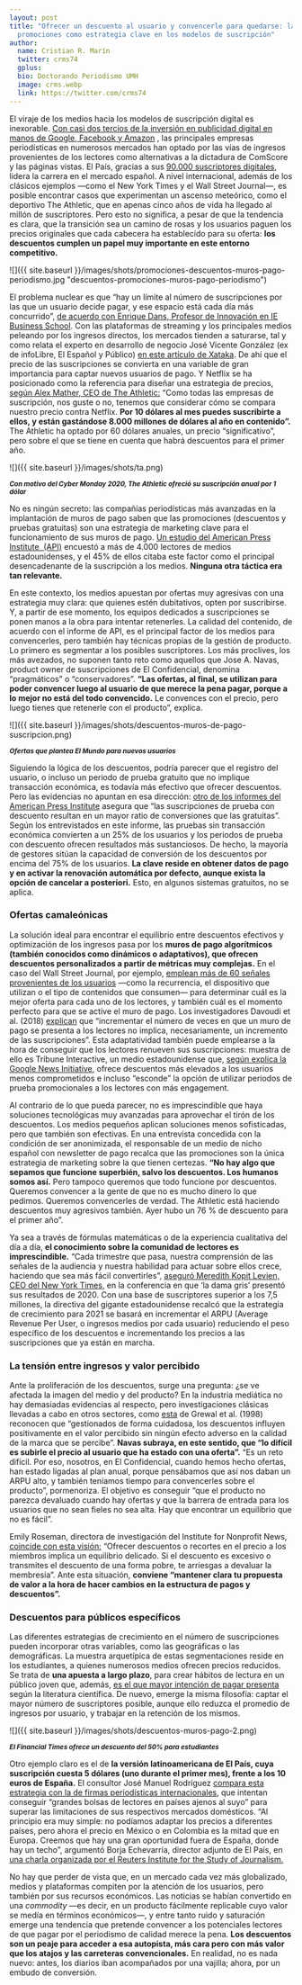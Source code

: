 ```yaml
---
layout: post
title: "Ofrecer un descuento al usuario y convencerle para quedarse: las
  promociones como estrategia clave en los modelos de suscripción"
author:
  name: Cristian R. Marín
  twitter: crms74
  gplus:
  bio: Doctorando Periodismo UMH
  image: crms.webp
  link: https://twitter.com/crms74
---
```

El viraje de los medios hacia los modelos de suscripción digital es inexorable. [Con casi dos tercios de la inversión en publicidad digital en manos de Google, Facebook y Amazon](https://www.businessinsider.com/google-facebook-amazon-were-biggest-ad-revenue-winners-this-year-2020-12) , las principales empresas periodísticas en numerosos mercados han optado por las vías de ingresos provenientes de los lectores como alternativas a la dictadura de ComScore y las páginas vistas. El País, gracias a sus [90.000 suscriptores digitales](https://www.youtube.com/watch?v=NrGdBVijVtE), lidera la carrera en el mercado español. A nivel internacional, además de los clásicos ejemplos ―como el New York Times y el Wall Street Journal―, es posible encontrar casos que experimentan un ascenso meteórico, como el deportivo The Athletic, que en apenas cinco años de vida ha llegado al millón de suscriptores. Pero esto no significa, a pesar de que la tendencia es clara, que la transición sea un camino de rosas y los usuarios paguen los precios originales que cada cabecera ha establecido para su oferta: **los descuentos cumplen un papel muy importante en este entorno competitivo.**

![]({{ site.baseurl }}/images/shots/promociones-descuentos-muros-pago-periodismo.jpg "descuentos-promociones-muros-pago-periodismo")

El problema nuclear es que “hay un límite al número de suscripciones por las que un usuario decide pagar, y ese espacio está cada día más concurrido”, [de acuerdo con Enrique Dans, Profesor de Innovación en IE Business School](https://www.enriquedans.com/2020/03/sobre-periodicos-y-muros-de-pago.html). Con las plataformas de streaming y los principales medios peleando por los ingresos directos, los mercados tienden a saturarse, tal y como relata el experto en desarrollo de negocio José Vicente González (ex de infoLibre, El Español y Público) [en este artículo de Xataka](https://www.xataka.com/otros/cada-vez-medios-que-se-pasan-al-muro-pago-espana-gran-pregunta-habra-suscriptores-para-todos). De ahí que el precio de las suscripciones se convierta en una variable de gran importancia para captar nuevos usuarios de pago. Y Netflix se ha posicionado como la referencia para diseñar una estrategia de precios, [según Alex Mather, CEO de The Athletic:](https://techcrunch.com/2018/10/31/theathletic-interview/?guccounter=1&guce_referrer=aHR0cHM6Ly93d3cuZ29vZ2xlLmNvbS8&guce_referrer_sig=AQAAAGQiqKxZJPHvh5dMYvy44dMv28mIMm-j0barr9KGTRihFLEdZC8sJM9StLzNk9Dt_IW_Zyh_ABLyRHEw1_JmWrw3MDLJ4ccQfocgw4dNKwacrGViaCZCHFg8o1bOaMQudH-msKXLtQRc5F-KCZtiyqsWP7HdwcLEiZvQRAWod7b7) “Como todas las empresas de suscripción, nos guste o no, tenemos que considerar cómo se compara nuestro precio contra Netflix. **Por 10 dólares al mes puedes suscribirte a ellos, y están gastándose 8.000 millones de dólares al año en contenido”.** The Athletic ha optado por 60 dólares anuales, un precio “significativo”, pero sobre el que se tiene en cuenta que habrá descuentos para el primer año.

![]({{ site.baseurl }}/images/shots/ta.png)

<sup>***Con motivo del Cyber Monday 2020, The Athletic ofreció su suscripción anual por 1 dólar***

No es ningún secreto: las compañías periodísticas más avanzadas en la implantación de muros de pago saben que las promociones (descuentos y pruebas gratuitas) son una estrategia de marketing clave para el funcionamiento de sus muros de pago. [Un estudio del American Press Institute  (API)](https://www.americanpressinstitute.org/publications/reports/survey-research/paths-to-subscription/) encuestó a más de 4.000 lectores de medios estadounidenses, y el 45% de ellos citaba este factor como el principal desencadenante de la suscripción a los medios. **Ninguna otra táctica era tan relevante.** 

En este contexto, los medios apuestan por ofertas muy agresivas con una estrategia muy clara: que quienes estén dubitativos, opten por suscribirse. Y, a partir de ese momento, los equipos dedicados a suscripciones se ponen manos a la obra para intentar retenerles. La calidad del contenido, de acuerdo con el informe de API, es el principal factor de los medios para convencerles, pero también hay técnicas propias de la gestión de producto. Lo primero es segmentar a los posibles suscriptores. Los más proclives, los más avezados, no suponen tanto reto como aquellos que Jose A. Navas, product owner de suscripciones de El Confidencial, denomina “pragmáticos” o “conservadores”. **“Las ofertas, al final, se utilizan para poder convencer luego al usuario de que merece la pena pagar, porque a lo mejor no está del todo convencido.** Le convences con el precio, pero luego tienes que retenerle con el producto”, explica.

![]({{ site.baseurl }}/images/shots/descuentos-muros-de-pago-suscripcion.png)

<sup>***Ofertas que plantea El Mundo para nuevos usuarios***

Siguiendo la lógica de los descuentos, podría parecer que el registro del usuario, o incluso un periodo de prueba gratuito que no implique transacción económica, es todavía más efectivo que ofrecer descuentos. Pero las evidencias no apuntan en esa dirección: [otro de los informes del American Press Institute](https://www.americanpressinstitute.org/publications/reports/digital-subscription-pricing/) asegura que “las suscripciones de prueba con descuento resultan en un mayor ratio de conversiones que las gratuitas”. Según los entrevistados en este informe, las pruebas sin transacción económica convierten a un 25% de los usuarios y los periodos de prueba con descuento ofrecen resultados más sustanciosos. De hecho, la mayoría de gestores sitúan la capacidad de conversión de los descuentos por encima del 75% de los usuarios. **La clave reside en obtener datos de pago y en activar la renovación automática por defecto, aunque exista la opción de cancelar a posteriori.** Esto, en algunos sistemas gratuitos, no se aplica.

### Ofertas camaleónicas

La solución ideal para encontrar el equilibrio entre descuentos efectivos y optimización de los ingresos pasa por los **muros de pago algorítmicos (también conocidos como dinámicos o adaptativos), que ofrecen descuentos personalizados a partir de métricas muy complejas.** En el caso del Wall Street Journal, por ejemplo, [emplean más de 60 señales provenientes de los usuarios](https://mip.umh.es/blog/2019/07/09/muros-pago-algoritmicos-futuro/) ―como la recurrencia, el dispositivo que utilizan o el tipo de contenidos que consumen― para determinar cuál es la mejor oferta para cada uno de los lectores, y también cuál es el momento perfecto para que se active el muro de pago. Los investigadores Davoudi et al. (2018) [explican](https://dl.acm.org/doi/10.1145/3219819.3219892) que “incrementar el número de veces en que un muro de pago se presenta a los lectores no implica, necesariamente, un incremento de las suscripciones”. Esta adaptatividad también puede emplearse a la hora de conseguir que los lectores renueven sus suscripciones: muestra de ello es Tribune Interactive, un medio estadounidense que, [según explica la Google News Initiative](https://newsinitiative.withgoogle.com/digital-growth/reader-revenue/playbook), ofrece descuentos más elevados a los usuarios menos comprometidos e incluso “esconde” la opción de utilizar periodos de prueba promocionales a los lectores con más engagement. 

Al contrario de lo que pueda parecer, no es imprescindible que haya soluciones tecnológicas muy avanzadas para aprovechar el tirón de los descuentos. Los medios pequeños aplican soluciones menos sofisticadas, pero que también son efectivas. En una entrevista concedida con la condición de ser anonimizada, el responsable de un medio de nicho español con newsletter de pago recalca que las promociones son la única estrategia de marketing sobre la que tienen certezas. **“No hay algo que sepamos que funcione superbién, salvo los descuentos. Los humanos somos así.** Pero tampoco queremos que todo funcione por descuentos. Queremos convencer a la gente de que no es mucho dinero lo que pedimos. Queremos convencerles de verdad. The Athletic está haciendo descuentos muy agresivos también. Ayer hubo un 76 % de descuento para el primer año”.

Ya sea a través de fórmulas matemáticas o de la experiencia cualitativa del día a día, **el conocimiento sobre la comunidad de lectores es imprescindible.** “Cada trimestre que pasa, nuestra comprensión de las señales de la audiencia y nuestra habilidad para actuar sobre ellos crece, haciendo que sea más fácil convertirles”, [aseguró Meredith Kopit Levien, CEO del New York Times,](https://nytco-assets.nytimes.com/2021/02/Q42020Earnings_Openingremarks.pdf) en la conferencia en que ‘la dama gris’ presentó sus resultados de 2020. Con una base de suscriptores superior a los 7,5 millones, la directiva del gigante estadounidense recalcó que la estrategia de crecimiento para 2021 se basará en incrementar el ARPU (Average Revenue Per User, o ingresos medios por cada usuario) reduciendo el peso específico de los descuentos e incrementando los precios a las suscripciones que ya están en marcha.

### La tensión entre ingresos y valor percibido

Ante la proliferación de los descuentos, surge una pregunta: ¿se ve afectada la imagen del medio y del producto? En la industria mediática no hay demasiadas evidencias al respecto, pero investigaciones clásicas llevadas a cabo en otros sectores, como [esta](https://digitalcommons.calpoly.edu/cgi/viewcontent.cgi?article=1010&context=mkt_fac) de Grewal et al. (1998) reconocen que “gestionados de forma cuidadosa, los descuentos influyen positivamente en el valor percibido sin ningún efecto adverso en la calidad de la marca que se percibe”. **Navas subraya, en este sentido, que “lo difícil es subirle el precio al usuario que ha estado con una oferta”.** “Es un reto difícil. Por eso, nosotros, en El Confidencial, cuando hemos hecho ofertas, han estado ligadas al plan anual, porque pensábamos que así nos daban un ARPU alto, y también teníamos tiempo para convencerles sobre el producto”, pormenoriza. El objetivo es conseguir “que el producto no parezca devaluado cuando hay ofertas y que la barrera de entrada para los usuarios que no sean fieles no sea alta. Hay que encontrar un equilibrio que no es fácil”. 

Emily Roseman, directora de investigación del Institute for Nonprofit News, [coincide con esta visión:](https://membershipguide.org/case-study/how-zetland-doubled-down-on-member-retention-tactics-during-the-covid-pandemic-and-recession/) “Ofrecer descuentos o recortes en el precio a los miembros implica un equilibrio delicado. Si el descuento es excesivo o transmites el descuento de una forma pobre, te arriesgas a devaluar la membresía”. Ante esta situación, **conviene “mantener clara tu propuesta de valor a la hora de hacer cambios en la estructura de pagos y descuentos”.**

### Descuentos para públicos específicos

Las diferentes estrategias de crecimiento en el número de suscripciones pueden incorporar otras variables, como las geográficas o las demográficas. La muestra arquetípica de estas segmentaciones reside en los estudiantes, a quienes numerosos medios ofrecen precios reducidos. Se trata de **una apuesta a largo plazo**, para crear hábitos de lectura en un público joven que, además, [es el que mayor intención de pagar presenta](https://www.tandfonline.com/doi/abs/10.1080/21670811.2020.1770112) según la literatura científica. De nuevo, emerge la misma filosofía: captar el mayor número de suscriptores posible, aunque ello reduzca el promedio de ingresos por usuario, y trabajar en la retención de los mismos.

![]({{ site.baseurl }}/images/shots/descuentos-muros-pago-2.png)

<sup>***El Financial Times ofrece un descuento del 50% para estudiantes***

Otro ejemplo claro es el de **la versión latinoamericana de El País, cuya suscripción cuesta 5 dólares (uno durante el primer mes), frente a los 10 euros de España.** El consultor José Manuel Rodríguez [compara esta estrategia con la de firmas periodísticas internacionales](https://josemanuelrodos.medium.com/el-pa%C3%ADs-lanza-un-esquema-de-suscripci%C3%B3n-m%C3%A1s-econ%C3%B3mico-para-sus-lectores-en-latinoam%C3%A9rica-de75bbe69aad), que intentan conseguir “grandes bolsas de lectores en países ajenos al suyo” para superar las limitaciones de sus respectivos mercados domésticos. “Al principio era muy simple: no podíamos adaptar los precios a diferentes países, pero ahora el precio en México o en Colombia es la mitad que en Europa. Creemos que hay una gran oportunidad fuera de España, donde hay un techo”, argumentó Borja Echevarría, director adjunto de El País, en [una charla organizada por el Reuters Institute for the Study of Journalism.](https://www.youtube.com/watch?v=NrGdBVijVtE) 

No hay que perder de vista que, en un mercado cada vez más globalizado, medios y plataformas compiten por la atención de los usuarios, pero también por sus recursos económicos. Las noticias se habían convertido en una *commodity* ―es decir, en un producto fácilmente replicable cuyo valor se medía en términos económicos―, y entre tanto ruido y saturación emerge una tendencia que pretende convencer a los potenciales lectores de que pagar por el periodismo de calidad merece la pena. **Los descuentos son un peaje para acceder a esa autopista, más cara pero con más valor que los atajos y las carreteras convencionales.** En realidad, no es nada nuevo: antes, los diarios iban acompañados por una vajilla; ahora, por un embudo de conversión.